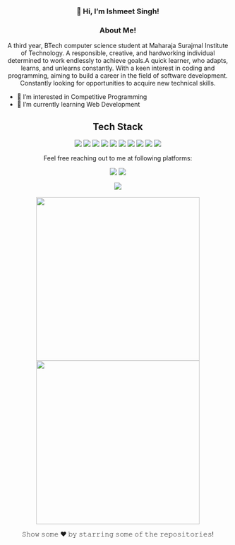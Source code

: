 <h3 align="center"> 👋 Hi, I’m Ishmeet Singh! </h3>
<h3 align="center"> About Me! </h3>
<p align="center">
A third year, BTech computer science student at Maharaja Surajmal Institute of Technology.
A responsible, creative, and hardworking individual determined to work endlessly to achieve goals.A quick learner, who adapts, learns, and unlearns constantly.
With a keen interest in coding and programming, aiming to build a career in the field of software development.
Constantly looking for opportunities to acquire new technical skills.
</p>




- 👀 I’m interested in Competitive Programming
- 🌱 I’m currently learning Web Development


<h2 align="center">Tech Stack</h2>
<p align="center">
<img src="https://img.shields.io/badge/C-00599C?style=flat-square&logo=c&logoColor=white"/>
<img src="https://img.shields.io/badge/-java-E34A86?style=flat-square&logo=java"/>
<img src="https://img.shields.io/badge/-Bootstrap-563D7C?style=flat-square&logo=bootstrap"/>
<img src="https://img.shields.io/badge/-JavaScript-black?style=flat-square&logo=javascript"/>
<img src="https://img.shields.io/badge/C++-00599C?style=flat&logo=c%2B%2B"/>
<img src="https://img.shields.io/badge/-Python-E34A86?style=flat-square&logo=Python"/>
<img src="https://img.shields.io/badge/-Nodejs-black?style=flat-square&logo=Node.js"/>
<img src="https://img.shields.io/badge/-Kotlin-black?style=flat-square&logo=Kotlin"/>
<!-- <img src="https://img.shields.io/badge/-React-black?style=flat-square&logo=react"/> -->
<img src="https://img.shields.io/badge/-Git-black?style=flat-square&logo=git"/>
<img src="https://img.shields.io/badge/-GitHub-black?style=flat-square&logo=github"/>
</p>
<p align="center">Feel free reaching out to me at following platforms:</p>
<p align="center">
  <a href="https://www.linkedin.com/in/ishmeet-singh-1b2359206/"><img src="https://img.shields.io/badge/LinkedIn-0077B5?style=for-the-badge&logo=linkedin&logoColor=white"></a> 
  <a href="https://www.instagram.com/ishmeetsingh06/"><img src="https://img.shields.io/badge/Instagram-E34A86?style=for-the-badge&logo=instagram&logoColor=white"></a>
</p>
<p align="center">
<img src="https://activity-graph.herokuapp.com/graph?username=IshmeetSingh06&theme=dracula&bg_color=00000000&color=878787&line=4c8ed9&point=00000000&area=true&hide_border=true"><br><br>
  <img width="370px" src="https://github-readme-stats.vercel.app/api?username=IshmeetSingh06&custom_title=Ishmeet+Singh's+Github+Stats&show_icons=true&hide_border=true&count_private=true&bg_color=00000000&title_color=58a6fe&text_color=878787&icon_color=58a6fe&cache_seconds=1800" />
  <img width="370px" src="https://github-readme-streak-stats.herokuapp.com/?user=IshmeetSingh06&background=00000000&hide_border=true&stroke=878787&ring=4c8ed9&fire=4c8ed9&currStreakNum=878787&sideNums=878787&currStreakLabel=878787&sideLabels=878787&dates=878787" />
</p>

<p align="center"> 𝚂𝚑𝚘𝚠 𝚜𝚘𝚖𝚎  ❤️  𝚋𝚢 𝚜𝚝𝚊𝚛𝚛𝚒𝚗𝚐 𝚜𝚘𝚖𝚎 𝚘𝚏 𝚝𝚑𝚎 𝚛𝚎𝚙𝚘𝚜𝚒𝚝𝚘𝚛𝚒𝚎𝚜!</p>

<!---
IshmeetSingh06/IshmeetSingh06 is a ✨ special ✨ repository because its `README.md` (this file) appears on your GitHub profile.
You can click the Preview link to take a look at your changes.
--->

